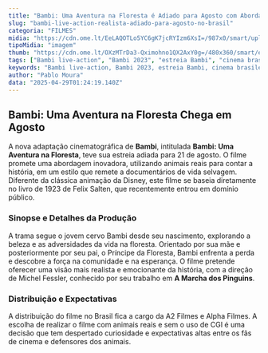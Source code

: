 ```yaml
---
title: "Bambi: Uma Aventura na Floresta é Adiado para Agosto com Abordagem Realista de Filmagem"
slug: "bambi-live-action-realista-adiado-para-agosto-no-brasil"
categoria: "FILMES"
midia: "https://cdn.ome.lt/EeLAQOTLo5YC6gK7jcRYIzm6XsI=/987x0/smart/uploads/conteudo/fotos/Design_sem_nome_-_2025-04-28T213541.114.png"
tipoMidia: "imagem"
thumb: "https://cdn.ome.lt/OXzMTrDa3-Qximohno1QX2AxY0g=/480x360/smart/extras/conteudos/Design_sem_nome_-_2025-04-28T213541.114.png"
tags: ["Bambi live-action", "Bambi 2023", "estreia Bambi", "cinema brasileiro", "filmes agosto"]
keywords: "Bambi live-action, Bambi 2023, estreia Bambi, cinema brasileiro, filmes agosto"
author: "Pablo Moura"
data: "2025-04-29T01:24:19.140Z"
---
```


## Bambi: Uma Aventura na Floresta Chega em Agosto

A nova adaptação cinematográfica de **Bambi**, intitulada **Bambi: Uma Aventura na Floresta**, teve sua estreia adiada para 21 de agosto. O filme promete uma abordagem inovadora, utilizando animais reais para contar a história, em um estilo que remete a documentários de vida selvagem. Diferente da clássica animação da Disney, este filme se baseia diretamente no livro de 1923 de Felix Salten, que recentemente entrou em domínio público.

### Sinopse e Detalhes da Produção

A trama segue o jovem cervo Bambi desde seu nascimento, explorando a beleza e as adversidades da vida na floresta. Orientado por sua mãe e posteriormente por seu pai, o Príncipe da Floresta, Bambi enfrenta a perda e descobre a força na comunidade e na esperança. O filme pretende oferecer uma visão mais realista e emocionante da história, com a direção de Michel Fessler, conhecido por seu trabalho em **A Marcha dos Pinguins**.

### Distribuição e Expectativas

A distribuição do filme no Brasil fica a cargo da A2 Filmes e Alpha Filmes. A escolha de realizar o filme com animais reais e sem o uso de CGI é uma decisão que tem despertado curiosidade e expectativas altas entre os fãs de cinema e defensores dos animais.